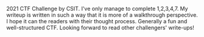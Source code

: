 2021 CTF Challenge by CSIT. I've only manage to complete 1,2,3,4,7.
My writeup is written in such a way that it is more of a walkthrough perspective. I hope it can the readers with their thought process.
Generally a fun and well-structured CTF. Looking forward to read other challengers' write-ups!
